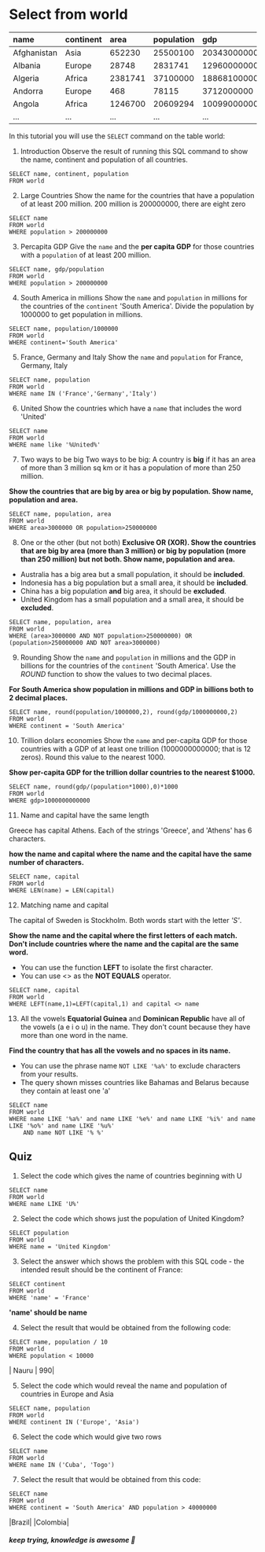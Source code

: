 # Select from world

|name | continent | area | population | gdp |
|:--|:--|:--|:--|:--|
|Afghanistan | Asia | 652230 | 25500100 | 20343000000 |
|Albania | Europe | 28748 | 2831741 | 12960000000 |
|Algeria | Africa | 2381741 | 37100000 | 188681000000 |
|Andorra | Europe | 468 | 78115 | 3712000000 |
|Angola | Africa | 1246700 | 20609294 | 100990000000 |
|...|...|...|...|...|

In this tutorial you will use the `SELECT` command on the table world:

1. Introduction
Observe the result of running this SQL command to show the name, continent and population of all countries.

```
SELECT name, continent, population 
FROM world
```

2. Large Countries
Show the name for the countries that have a population of at least 200 million. 200 million is 200000000, there are eight zero

```
SELECT name
FROM world
WHERE population > 200000000
```

3. Percapita GDP
Give the `name` and the **per capita GDP** for those countries with a `population` of at least 200 million.

```
SELECT name, gdp/population 
FROM world
WHERE population > 200000000
```

4. South America in millions
Show the `name` and `population` in millions for the countries of the `continent` 'South America'. Divide the population by 1000000 to get population in millions.

```
SELECT name, population/1000000 
FROM world 
WHERE continent='South America'
```

5. France, Germany and Italy
Show the `name` and `population` for France, Germany, Italy

```
SELECT name, population 
FROM world 
WHERE name IN ('France','Germany','Italy')
```

6. United
Show the countries which have a `name` that includes the word 'United'

```
SELECT name 
FROM world 
WHERE name like '%United%' 
```

7. Two ways to be big
Two ways to be big: A country is **big** if it has an area of more than 3 million sq km or it has a population of more than 250 million.

**Show the countries that are big by area or big by population. Show name, population and area.**

```
SELECT name, population, area 
FROM world 
WHERE area>3000000 OR population>250000000
```

8. One or the other (but not both)
**Exclusive OR (XOR). Show the countries that are big by area (more than 3 million) or big by population (more than 250 million) but not both. Show name, population and area.**

- Australia has a big area but a small population, it should be **included**.
- Indonesia has a big population but a small area, it should be **included**.
- China has a big population **and** big area, it should be **excluded**.
- United Kingdom has a small population and a small area, it should be **excluded**.

```
SELECT name, population, area 
FROM world 
WHERE (area>3000000 AND NOT population>250000000) OR (population>250000000 AND NOT area>3000000)
```

9. Rounding
Show the `name` and `population` in millions and the GDP in billions for the countries of the `continent` 'South America'. Use the *ROUND* function to show the values to two decimal places.

**For South America show population in millions and GDP in billions both to 2 decimal places.**

```
SELECT name, round(population/1000000,2), round(gdp/1000000000,2) 
FROM world 
WHERE continent = 'South America'
```

10. Trillion dolars economies
Show the `name` and per-capita GDP for those countries with a GDP of at least one trillion (1000000000000; that is 12 zeros). Round this value to the nearest 1000.

**Show per-capita GDP for the trillion dollar countries to the nearest $1000.**

```
SELECT name, round(gdp/(population*1000),0)*1000 
FROM world 
WHERE gdp>1000000000000
```

11. Name and capital have the same length

Greece has capital Athens.
Each of the strings 'Greece', and 'Athens' has 6 characters.

**how the name and capital where the name and the capital have the same number of characters.**

```
SELECT name, capital
FROM world
WHERE LEN(name) = LEN(capital)
```

12. Matching name and capital

The capital of Sweden is Stockholm. Both words start with the letter *'S'*.

**Show the name and the capital where the first letters of each match. Don't include countries where the name and the capital are the same word.**
- You can use the function **LEFT** to isolate the first character.
- You can use <> as the **NOT EQUALS** operator.

```
SELECT name, capital
FROM world 
WHERE LEFT(name,1)=LEFT(capital,1) and capital <> name
```

13. All the vowels
**Equatorial Guinea** and **Dominican Republic** have all of the vowels (a e i o u) in the name. They don't count because they have more than one word in the name.

**Find the country that has all the vowels and no spaces in its name.**

- You can use the phrase name `NOT LIKE '%a%'` to exclude characters from your results.
- The query shown misses countries like Bahamas and Belarus because they contain at least one 'a'

```
SELECT name
FROM world
WHERE name LIKE '%a%' and name LIKE '%e%' and name LIKE '%i%' and name LIKE '%o%' and name LIKE '%u%' 
    AND name NOT LIKE '% %'
```

## Quiz

1. Select the code which gives the name of countries beginning with U

```
SELECT name
FROM world
WHERE name LIKE 'U%'
```

2. Select the code which shows just the population of United Kingdom?

```
SELECT population
FROM world
WHERE name = 'United Kingdom'
```

3. Select the answer which shows the problem with this SQL code - the intended result should be the continent of France:

```
SELECT continent 
FROM world 
WHERE 'name' = 'France'
```

**'name' should be name**

4. Select the result that would be obtained from the following code:

```
SELECT name, population / 10 
FROM world 
WHERE population < 10000
```

| Nauru | 990|

5. Select the code which would reveal the name and population of countries in Europe and Asia

```
SELECT name, population
FROM world
WHERE continent IN ('Europe', 'Asia')
```

6. Select the code which would give two rows

```
SELECT name 
FROM world
WHERE name IN ('Cuba', 'Togo')
```

7. Select the result that would be obtained from this code:

```
SELECT name 
FROM world
WHERE continent = 'South America' AND population > 40000000
```


|Brazil|
|Colombia|

##### *keep trying, knowledge is awesome*  :facepunch:
